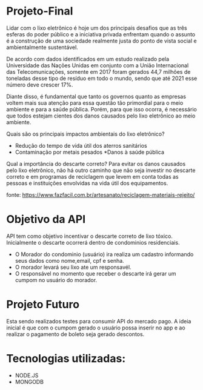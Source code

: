 # Projeto-Final


Lidar com o lixo eletrônico é hoje um dos principais desafios que as três esferas do poder público e a iniciativa privada enfrentam quando o assunto é a construção de uma sociedade realmente justa do ponto de vista social e ambientalmente sustentável.

De acordo com dados identificados em um estudo realizado pela Universidade das Nações Unidas em conjunto com a União Internacional das Telecomunicações, somente em 2017 foram gerados 44,7 milhões de toneladas desse tipo de resíduo em todo o mundo, sendo que até 2021 esse número deve crescer 17%.

Diante disso, é fundamental que tanto os governos quanto as empresas voltem mais sua atenção para essa questão tão primordial para o meio ambiente e para a saúde pública. Porém, para que isso ocorra, é necessário que todos estejam cientes dos danos causados pelo lixo eletrônico ao meio ambiente.

Quais são os principais impactos ambientais do lixo eletrônico?

* Redução do tempo de vida útil dos aterros sanitários
* Contaminação por metais pesados
 *Danos à saúde pública
 
 Qual a importância do descarte correto?
Para evitar os danos causados pelo lixo eletrônico, não há outro caminho que não seja investir no descarte correto e em programas de reciclagem que levem em conta todas as pessoas e instituições envolvidas na vida útil dos equipamentos.
  
 
  fonte: https://www.fazfacil.com.br/artesanato/reciclagem-materiais-rejeito/
  
  # Objetivo da API
  
  API tem como objetivo incentivar o descarte correto de lixo tóxico. Inicialmente o descarte ocorrerá dentro de condominios   residenciais.
  
  * O Morador do condominio (usuário) ira  realiza um cadastro informando seus dados como nome,email, cpf e senha.
  * O morador levará seu lixo ate um responsavél.
  * O responsável no momento que receber o descarte irá gerar um  cumpom no usuário do morador.
  
  # Projeto Futuro
  
  Esta sendo realizados testes para consumir API do mercado pago. A ideia inicial é que com o cumpom gerado o usuário possa inserir no  app e ao realizar o pagamento de boleto seja gerado descontos.
  
   # Tecnologias utilizadas:
   
   * NODE.JS
   * MONGODB
  

  
  
  
  
  
 
